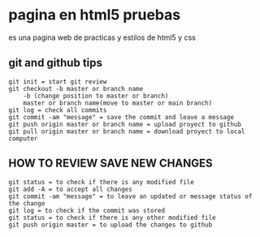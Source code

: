 # pagina en html5 pruebas
es una pagina web de practicas y estilos de html5 y css

## git and github tips
```
git init = start git review
git checkout -b master or branch name 
    -b (change position to master or branch) 
    master or branch name(move to master or main branch)
git log = check all commits
git commit -am "message" = save the commit and leave a message
git push origin master or branch name = upload proyect to github
git pull origin master or branch name = download proyect to local computer
```

## HOW TO REVIEW SAVE NEW CHANGES
```
git status = to check if there is any modified file
git add -A = to accept all changes
git commit -am "message" = to leave an updated or message status of the change
git log = to check if the commit was stored
git status = to check if there is any other modified file
git push origin master = to upload the changes to github
```
